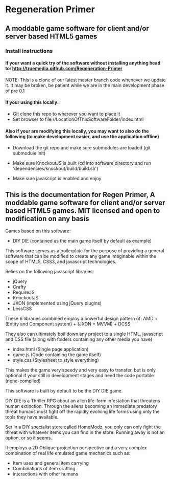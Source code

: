 # Regeneration Primer
## A moddable game software for client and/or server based HTML5 games

### Install instructions

#### If your want a quick try of the software without installing anything head to: http://truemedia.github.com/Regeneration-Primer
NOTE: This is a clone of our latest master branch code whenever we update it.
It may be broken, be patient while we are in the main development phase of pre 0.1

#### If your using this locally:
* Git clone this repo to wherever you want to place it 
* Set browser to file://LocationOfThisSoftwareFolder/index.html

#### Also if your are modifying this locally, you may want to also do the following (to make development easier, and use the application offline)

* Download the git repo and make sure submodules are loaded (git submodule init)

* Make sure KnockoutJS is built (cd into software directory and run 'dependencies/knockout/build/build.sh')

* Make sure javascript is enabled and enjoy
 


## This is the documentation for Regen Primer, A moddable game software for client and/or server based HTML5 games. MIT licensed and open to modification on any basis

Games based on this software:
- DIY DIE (contained as the main game itself by default as example)

This software serves as a boilerplate  for the purpose of providing a general software that can be modified to create any game imaginable within the scope of HTML5, CSS3, and javascript technologies.

Relies on the following javascript libraries:
- jQuery
- Crafty
- RequireJS
- KnockoutJS
- JXON (implemented using jQuery plugins)
- LessCSS

These 6 libraries combined employ a powerful design pattern  of:
AMD + (Entity and Component system) + (JXON + MVVM) + DCSS

They also can ultimately boil down any project to a single HTML, javascript and CSS file (along with folders containing any other media you have)

- index.html (Single page application)
- game.js (Code containing the game itself)
- style.css (Stylesheet to style everything)

This makes the game very speedy and very easy to transfer, but is only optional if your still in development stages and need the code portable (none-compiled)

This software is built by default to be the DIY DIE game.

DIY DIE is a Thriller RPG about an alien life-form infestation that threatens human extinction. Through the aliens becoming an immediate predatory threat humans must fight off the rapidly evolving life forms using only the tools they have available.

Set in a DIY specialist store called HomeModz, you only can only fight the threat with whatever items you can find in the store. Running away is not an option, or so it seems. 

It employs a 2D Oblique projection perspective and a very complex combination of real life emulated game mechanics such as:
- Item uses and general item carrying
- Combinations of item crafting
- interactions with other humans